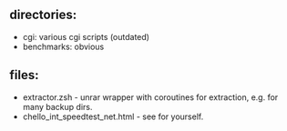 ## directories: ##
- cgi: various cgi scripts (outdated)
- benchmarks: obvious

## files: ##
- extractor.zsh - unrar wrapper with coroutines for extraction, e.g. for many backup dirs.
- chello_int_speedtest_net.html - see for yourself.

